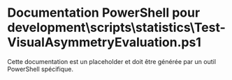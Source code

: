 # Documentation PowerShell pour development\scripts\statistics\Test-VisualAsymmetryEvaluation.ps1

Cette documentation est un placeholder et doit être générée par un outil PowerShell spécifique.
